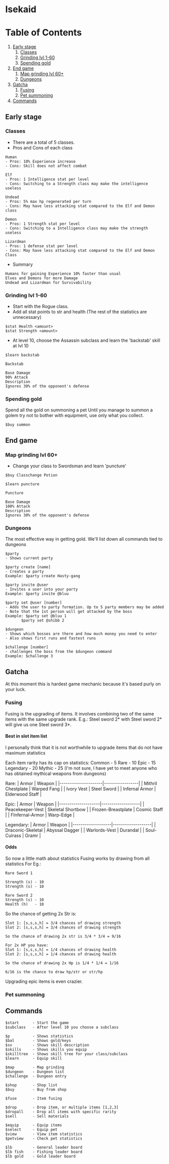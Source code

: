 # Isekaid
# Table of Contents
1. [Early stage](#early)
    1. [Classes](#early2)
    2. [Grinding lvl 1-60](#early3)
    3. [Spending gold](#early4)
2. [End game](#end)
    1. [Map grinding lvl 60+](#end)
    2. [Dungeons](#end)
3. [Gatcha](#gatcha)
    1. [Fusing](#gatcha1)
    2. [Pet summoning](#gatcha2)
4. [Commands](#command)

## Early stage <a name="early"></a>
### Classes <a name="early2"></a>
- There are a total of 5 classes.
- Pros and Cons of each class

```
Human 
- Pros: 10% Experience increase
- Cons: Skill does not affect combat
```

```
Elf	
- Pros: 1 Intelligence stat per level
- Cons: Switching to a Strength class may make the intelligence useless
```

```
Undead
- Pros: 5% max hp regenerated per turn
- Cons: May have less attacking stat compared to the Elf and Demon class
```

```
Demon	
- Pros: 1 Strength stat per level
- Cons: Switching to a Intelligence class may make the strength useless
```

```
Lizardman
- Pros: 1 defense stat per level
- Cons: May have less attacking stat compared to the Elf and Demon Class
```

- Summary

```
Humans for gaining Experience 10% faster than usual
Elves and Demons for more Damage
Undead and Lizardman for Survivability
```

### Grinding lvl 1-60 <a name="early3"></a>
- Start with the Rogue class.
- Add all stat points to str and health
(The rest of the statistics are unnecessary)
```
$stat Health <amount>
$stat Strength <amount>
```
- At level 10, choose the Assassin subclass and learn the 'backstab' skill at lvl 10
```
$learn backstab
```

```
Backstab

Base Damage
90% Attack
Description
Ignores 30% of the opponent's defense
```

### Spending gold <a name="early4"></a>
Spend all the gold on summoning a pet Until you manage to summon a golem try not to bother with equipment, use only what you collect.
```
$buy summon
```
## End game <a name="end"></a>
### Map grinding lvl 60+ <a name="end1"></a>
- Change your class to Swordsman and learn 'puncture'
```
$buy Classchange Potion
```
```
$learn puncture
```
```
Puncture

Base Damage
100% Attack
Description
Ignores 30% of the opponent's defense

```
### Dungeons <a name="end2"></a>

The most effective way in getting gold. We'll list down all commands tied to dungeons

```
$party
- Shows current party

$party create [name]
- Creates a party
Example: $party create Hasty-gang

$party invite @user
- Invites a user into your party
Example: $party invite @bluu

$party set @user [number]
- Adds the user to party formation. Up to 5 party members may be added
- Note that the 1st person will get attacked by the boss
Example: $party set @bluu 1
	   $party set @shibb 2

$dungeon
- Shows which bosses are there and how much money you need to enter
- Also shows first runs and fastest runs

$challenge [number]
- challenges the boss from the $dungeon command
Example: $challenge 3
```

## Gatcha <a name="gatcha"></a>
At this moment this is hardest game mechanic because it's based purly on your luck.
### Fusing <a name="gatcha1"></a>
Fusing is the upgrading of items. It involves combining two of the same items with the same upgrade rank. E.g.:
Steel sword 2* with Steel sword 2* will give us one Steel sword 3*.

#### Best in slot item list

I personally think that it is not worthwhile to upgrade items that do not have maximum statistics

Each item rarity has its cap on statistics:
Common - 5
Rare - 10
Epic - 15
Legendary - 20
Mythic - 25 (I'm not sure, I have yet to meet anyone who has obtained mythical weapons from dungeons)

Rare:
| Armor               | Weapon          |
|---------------------|-----------------|
| Mithril Chestplate  | Warped Fang     |
| Ivory Vest          | Steel Sword     |
| Infernal Armor      | Elderwood Staff |

Epic:
| Armor		     | Weapon            |
|--------------------|-------------------|
| Peacekeeper-Vest   | Skeletal Shortbow |
| Frozen-Breastplate | Cosmic Staff      |
| FInfernal-Armor    | Warp-Edge         |

Legendary:
| Armor		    | Weapon            |
|-------------------|-------------------|
| Draconic-Skeletal | Abyssal Dagger    |
| Warlords-Vest     | Durandal          |
| Soul-Cuirass      | Gramr             |

#### Odds
So now a little math about statistics
Fusing works by drawing from all statistics
For Eg.:
```
Rare Sword 1

Strength (s) - 10
Strength (s) - 10

Rare Sword 2
Strength (s) - 10
Health (h)   - 10

```
So the chance of getting 2x Str is:
```
Slot 1: [s,s,s,h] = 3/4 chances of drawing strength
Slot 2: [s,s,s,h] = 3/4 chances of drawing strength

So the chance of drawing 2x str is 3/4 * 3/4 = 9/16

For 2x HP you have:
Slot 1: [s,s,s,h] = 1/4 chances of drawing health
Slot 2: [s,s,s,h] = 1/4 chances of drawing health

So the chance of drawing 2x Hp is 1/4 * 1/4 = 1/16

6/16 is the chance to draw hp/str or str/hp
```
Upgrading epic items is even crazier.

### Pet summoning <a name="gatcha2"></a>

## Commands <a name="command"></a>
```
$start      - Start the game
$subclass   - After level 10 you choose a subclass

$p          - Shows statistics
$bal        - Shows gold/keys
$sv         - Shows skill description
$skills     - Shows skills you equip
$skilltree  - Shows skill tree for your class/subclass
$learn      - Equip skill

$map        - Map grinding
$dungeon    - Dungeon list
$challenge  - Dungeon entry

$shop       - Shop list
$buy        - Buy from shop

$fuse       - Item fusing

$drop       - Drop item, or multiple items [1,2,3]
$dropall    - Drop all items with specific rarity
$sell       - Sell materials

$equip      - Equip items
$select     - Equip pet
$view       - View item statistics
$petview    - Check pet statistics

$lb         - General leader board
$lb fish    - Fishing leader board
$lb gold    - Gold leader board
```
